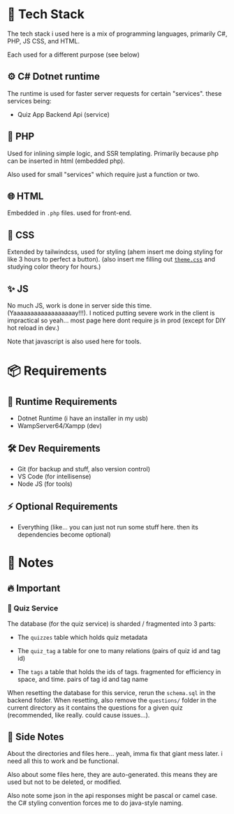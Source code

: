 # 🧱 Tech Stack

The tech stack i used here is a mix of programming languages, primarily
C#, PHP, JS CSS, and HTML.

Each used for a different purpose (see below)

## ⚙️ C# Dotnet runtime

The runtime is used for faster server requests for certain "services". these services being:

- Quiz App Backend Api (service)

## 🐘 PHP

Used for inlining simple logic, and SSR templating. Primarily because php can be inserted in html (embedded php).

Also used for small "services" which require just a function or two.

## 🌐 HTML

Embedded in `.php` files. used for front-end.

## 🎨 CSS

Extended by tailwindcss, used for styling (ahem insert me doing styling for like 3 hours to perfect a button). (also insert me filling out [`theme.css`](./commons/theme.css) and studying color theory for hours.)

## ✨ JS

No much JS, work is done in server side this time. (Yaaaaaaaaaaaaaaaaaay!!!). I noticed putting severe work in the client is impractical so yeah... most page here dont require js in prod (except for DIY hot reload in dev.)

Note that javascript is also used here for tools.

# 📦 Requirements

## 🚀 Runtime Requirements

- Dotnet Runtime (i have an installer in my usb)
- WampServer64/Xampp (dev)

## 🛠️ Dev Requirements

- Git (for backup and stuff, also version control)
- VS Code (for intellisense)
- Node JS (for tools)

## ⚡ Optional Requirements

- Everything (like... you can just not run some stuff here. then its dependencies become optional)

# 📝 Notes

## 🔥 Important

### 🧩 Quiz Service

The database (for the quiz service) is sharded / fragmented into 3 parts:

- The `quizzes` table which holds quiz metadata

- The `quiz_tag` a table for one to many relations (pairs of quiz id and tag id)

- The `tags` a table that holds the ids of tags. fragmented for efficiency in space, and time. pairs of tag id and tag name

When resetting the database for this service, rerun the `schema.sql` in the backend folder. When resetting, also remove the `questions/` folder in the current directory as it contains the questions for a given quiz (recommended, like really. could cause issues...).

## 💬 Side Notes

About the directories and files here... yeah, imma fix that giant mess later. i need all this to work and be functional.

Also about some files here, they are auto-generated. this means they are used but not to be deleted, or modified.

Also note some json in the api responses might be pascal or camel case. the C# styling convention forces me to do java-style naming.
